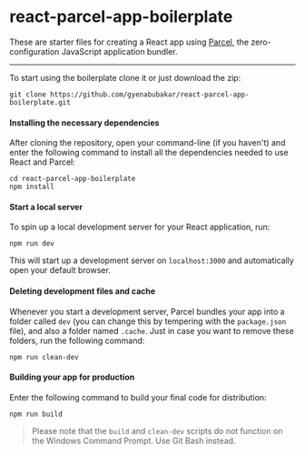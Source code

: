 # react-parcel-app-boilerplate

These are starter files for creating a React app using [Parcel](https://parceljs.org/), the zero-configuration JavaScript application bundler.

---

To start using the boilerplate clone it or just download the zip:

```
git clone https://github.com/gyenabubakar/react-parcel-app-boilerplate.git
```

#### Installing the necessary dependencies

After cloning the repository, open your command-line (if you haven't) and enter the following command to install all the dependencies needed to use React and Parcel:

```
cd react-parcel-app-boilerplate
npm install
```

#### Start a local server

To spin up a local development server for your React application, run:

```
npm run dev
```

This will start up a development server on `localhost:3000` and automatically open your default browser.

#### Deleting development files and cache

Whenever you start a development server, Parcel bundles your app into a folder called `dev` (you can change this by tempering with the `package.json` file), and also a folder named `.cache`. Just in case you want to remove these folders, run the following command:

```
npm run clean-dev
```

#### Building your app for production

Enter the following command to build your final code for distribution:

```
npm run build
```

> Please note that the `build` and `clean-dev` scripts do not function on the Windows Command Prompt. Use Git Bash instead.
